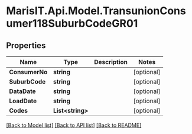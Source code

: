 
# MarisIT.Api.Model.TransunionConsumer118SuburbCodeGR01

## Properties

Name | Type | Description | Notes
------------ | ------------- | ------------- | -------------
**ConsumerNo** | **string** |  | [optional] 
**SuburbCode** | **string** |  | [optional] 
**DataDate** | **string** |  | [optional] 
**LoadDate** | **string** |  | [optional] 
**Codes** | **List&lt;string&gt;** |  | [optional] 

[[Back to Model list]](../README.md#documentation-for-models)
[[Back to API list]](../README.md#documentation-for-api-endpoints)
[[Back to README]](../README.md)

